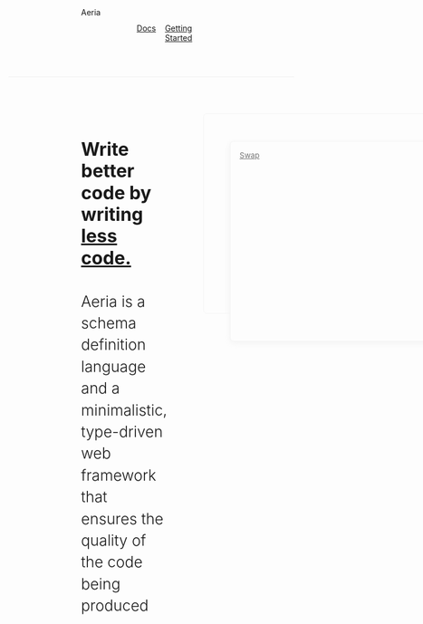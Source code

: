 <script setup lang="ts">
import { onMounted, ref } from 'vue'
import markdownit from 'markdown-it'
import shiki from '@shikijs/markdown-it'
import typescriptGrammar from 'shiki/langs/typescript.mjs'
import aeriaGrammar from 'virtual:aeria-grammar'

const snippets: string[] = []
const renderedSnippets = ref<string[]>([])

snippets.push(`
\`\`\`aeria
collection Person {
  properties {
    name str
    age int
    picture File @accept("image/jpeg")
  }
  functions {
    get
    getAll
    insert
    remove
    upload
  }
}
\`\`\`
`)

snippets.push(`
\`\`\`typescript
import { createRouter } from 'aeria'

export const router = createRouter()
router.POST('/example', async (context) => {
  const person = await context.collections.person.functions.get()

  return {
    message: \`hello, \${person.name}!\`
  }
})
\`\`\`
`)

const codeSnippet1 = ref()

onMounted(async () => {
  const md = markdownit()
  md.use(await shiki({
    themes: {
      light: 'vitesse-light',
      dark: 'vitesse-dark',
    },
    langs: [aeriaGrammar].concat(
      typescriptGrammar
     )
  }))

  renderedSnippets.value = snippets.map((code) => md.render(code))
})

const swapSnippets = () => {
  renderedSnippets.value = renderedSnippets.value.reverse()
}
</script>

<nav>
  Aeria

  <menu>
    <ul>
      <a href="/aeria/">Docs</a>
      <a href="/guide/getting-started/">Getting Started</a>
    </ul>
  </menu>
</nav>

<section>
  <div class="hero">
    <div class="hero-info">
      <h1>Write better code by writing <u>less code.</u></h1>
      <h2>
        Aeria is a schema definition language and a minimalistic, type-driven
        web framework that ensures the quality of the code being produced
      </h2>
    </div>
    <div class="showcase">
      <div class="snippets">
        <div
          v-html="renderedSnippets[0]"
          class="snippet"
        />
        <div class="highlighted-snippet">
          <div
            v-html="renderedSnippets[1]"
            class="snippet snippet--highlight"
          />
          <a
            href="#"
            class="highlighted-snippet__action"
            @click="swapSnippets"
          >
            Swap
          </a>
        </div>
      </div>
    </div>

  </div>
</section>

<style scoped lang="less">
nav {
  display: flex;
  justify-content: space-between;
  padding: 2rem 8rem;
  border-bottom: 1px solid #efefef;
}

menu ul {
  display: flex;
  gap: 1rem;
}

section {
  padding: 4rem 8rem;
}

.hero {
  display: grid;
  grid-template-columns: repeat(2, 1fr);
  gap: 4rem;
}

h1, h2 {
  line-height: 2.4rem;
  margin-bottom: 1rem;
}

h1 {
  font-size: 24pt;
}

h2 {
  font-size: 20pt;
  font-weight: 300;
}

.showcase {
  position: relative;
  display: flex;
  flex-direction: column;
  gap: 1rem;
}

.snippet {
  font-size: 10pt;
  border: 1px solid #efefef;
  border-radius: 6px;
  padding: 1rem;
  min-height: 20rem;
  width: 40rem;
}

.snippet:not(.snippet--highlight) {
  opacity: .6;
  filter: grayscale(1);
}

.snippet,
.snippet > * {
  background: #fdfdfd !important;
}

.highlighted-snippet {
  position: absolute;
  top: 3rem;
  right: -3rem;
  display: flex;
  flex-direction: column;
  align-items: flex-end;
  gap: 12px;

  &__action {
    opacity: .6;
  }
}

.snippet--highlight {
  box-shadow: 0 4px 12px #eee;
}
</style>
